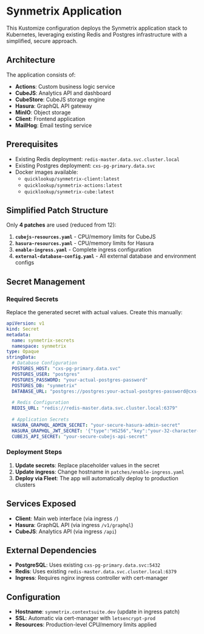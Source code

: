 # Synmetrix Application

This Kustomize configuration deploys the Synmetrix application stack to Kubernetes, leveraging existing Redis and Postgres infrastructure with a simplified, secure approach.

## Architecture

The application consists of:
- **Actions**: Custom business logic service
- **CubeJS**: Analytics API and dashboard
- **CubeStore**: CubeJS storage engine
- **Hasura**: GraphQL API gateway
- **MinIO**: Object storage
- **Client**: Frontend application
- **MailHog**: Email testing service

## Prerequisites

- Existing Redis deployment: `redis-master.data.svc.cluster.local`
- Existing Postgres deployment: `cxs-pg-primary.data.svc`
- Docker images available:
  - `quicklookup/synmetrix-client:latest`
  - `quicklookup/synmetrix-actions:latest`
  - `quicklookup/synmetrix-cube:latest`

## Simplified Patch Structure

Only **4 patches** are used (reduced from 12):

1. **`cubejs-resources.yaml`** - CPU/memory limits for CubeJS
2. **`hasura-resources.yaml`** - CPU/memory limits for Hasura
3. **`enable-ingress.yaml`** - Complete ingress configuration
4. **`external-database-config.yaml`** - All external database and environment configs

## Secret Management

### Required Secrets

Replace the generated secret with actual values. Create this manually:

```yaml
apiVersion: v1
kind: Secret
metadata:
  name: synmetrix-secrets
  namespace: synmetrix
type: Opaque
stringData:
  # Database Configuration
  POSTGRES_HOST: "cxs-pg-primary.data.svc"
  POSTGRES_USER: "postgres"
  POSTGRES_PASSWORD: "your-actual-postgres-password"
  POSTGRES_DB: "synmetrix"
  DATABASE_URL: "postgres://postgres:your-actual-postgres-password@cxs-pg-primary.data.svc:5432/synmetrix"
  
  # Redis Configuration
  REDIS_URL: "redis://redis-master.data.svc.cluster.local:6379"
  
  # Application Secrets
  HASURA_GRAPHQL_ADMIN_SECRET: "your-secure-hasura-admin-secret"
  HASURA_GRAPHQL_JWT_SECRET: '{"type":"HS256","key":"your-32-character-jwt-secret-key"}'
  CUBEJS_API_SECRET: "your-secure-cubejs-api-secret"
```

### Deployment Steps

1. **Update secrets**: Replace placeholder values in the secret
2. **Update ingress**: Change hostname in `patches/enable-ingress.yaml`
3. **Deploy via Fleet**: The app will automatically deploy to production clusters

## Services Exposed

- **Client**: Main web interface (via ingress `/`)
- **Hasura**: GraphQL API (via ingress `/v1/graphql`)
- **CubeJS**: Analytics API (via ingress `/api`)

## External Dependencies

- **PostgreSQL**: Uses existing `cxs-pg-primary.data.svc:5432`
- **Redis**: Uses existing `redis-master.data.svc.cluster.local:6379`
- **Ingress**: Requires nginx ingress controller with cert-manager

## Configuration

- **Hostname**: `synmetrix.contextsuite.dev` (update in ingress patch)
- **SSL**: Automatic via cert-manager with `letsencrypt-prod`
- **Resources**: Production-level CPU/memory limits applied 